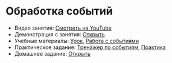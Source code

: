 # Обработка событий

* Видео занятия: [Смотреть на YouTube]() 
* Демонстрация с занятия: [Открыть](https://github.com/maxchv/WebShort/tree/master/module02/lesson04/demo)
* Учебные материалы: [Урок](lesson.md), [Работа с событиями](events.pdf)
* Практическое задание: [Тренажер по событиям](DOMTutorial), [Практика](practice.pdf)
* Домашнее задание: [Открыть](hw.pdf)
